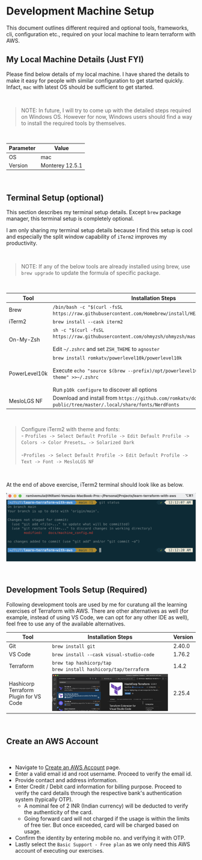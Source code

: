# Development Machine Setup

This document outlines different required and optional tools, frameworks, cli, configuration etc., required on your local machine to learn terraform with AWS.

## My Local Machine Details (Just FYI)

Please find below details of my local machine. I have shared the details to make it easy for people with similar configuration to get started quickly. Infact, `mac` with latest OS should be sufficient to get started.

<br />

> NOTE: In future, I will try to come up with the detailed steps required on Windows OS. However for now, Windows users should find a way to install the required tools by themselves. 

<br />


| Parameter | Value |
|--|--|
| OS | mac  |
| Version | Monterey 12.5.1  |

<br />

## Terminal Setup (optional)

This section describes my terminal setup details. Except `brew` package manager, this terminal setup is completely optional. 

I am only sharing my terminal setup details because I find this setup is cool and especially the split window capability of `iTerm2` improves my productivity. 

<br />

> NOTE: If any of the below tools are already installed using brew, use `brew upgrade` to update the formula of specific package.

<br />

| Tool | Installation Steps | Version |
|--|--|--|
| Brew | `/bin/bash -c "$(curl -fsSL https://raw.githubusercontent.com/Homebrew/install/HEAD/install.sh)"` | 4.0.6 |
| iTerm2 | `brew install --cask iterm2` | 3.4.19 |
| On-My-Zsh | `sh -c "$(curl -fsSL https://raw.githubusercontent.com/ohmyzsh/ohmyzsh/master/tools/install.sh)"` <br /><br /> Edit `~/.zshrc` and set `ZSH_THEME` to `agnoster`| 5.9 (x86_64-apple-darwin21.3.0) |
| PowerLevel10k | `brew install romkatv/powerlevel10k/powerlevel10k` <br /> <br /> Execute `echo "source $(brew --prefix)/opt/powerlevel10k/powerlevel10k.zsh-theme" >>~/.zshrc` <br /> <br /> Run `p10k configure` to discover all options | 1.17.0 |
| MesloLGS NF | Download and install from `https://github.com/romkatv/dotfiles-public/tree/master/.local/share/fonts/NerdFonts` | N/A |

<br />

> Configure iTerm2 with theme and fonts:  <br/> - `Profiles -> Select Default Profile -> Edit Default Profile -> Colors -> Color Presets… -> Solarized Dark` <br /> <br />  -`Profiles -> Select Default Profile -> Edit Default Profile -> Text -> Font -> MesloLGS NF`

<br />

At the end of above exercise, iTerm2 terminal should look like as below.

![iTerm2](../images/iTerm2.png "iTerm2")

<br />

## Development Tools Setup (Required)

Following development tools are used by me for curatung all the learning exercises of Terraform with AWS. There are other alternatives as well (for example, instead of using VS Code, we can opt for any other IDE as well), feel free to use any of the available alternatives.

| Tool | Installation Steps | Version |
|--|--|--|
| Git | `brew install git`| 2.40.0 |
| VS Code | `brew install --cask visual-studio-code`| 1.76.2 |
| Terraform | `brew tap hashicorp/tap` <br/> `brew install hashicorp/tap/terraform`| 1.4.2 |
| Hashicorp Terraform Plugin for VS Code | ![Terraform Plugin](../images/terraform_plugin.png "Terraform Plugin") | 2.25.4 |

<br />

## Create an AWS Account

<br />

 - Navigate to [Create an AWS Account](https://portal.aws.amazon.com/billing/signup#/start/email) page. 
 - Enter a valid email id and root username. Proceed to verify the email id.
 - Provide contact and address information.
 - Enter Credit / Debit card information for billing purpose. Proceed to verify the card details through the respective bank's authentication system (typically OTP).
    - A nominal fee of 2 INR (Indian currency) will be deducted to verify the authenticity of the card.
    - Going forward card will not charged if the usage is within the limits of free tier. But once exceeded, card will be charged based on usage.
 - Confirm the identity by entering mobile no. and verifying it with OTP.
 - Lastly select the `Basic Support - Free plan` as we only need this AWS account of executing our exercises.

